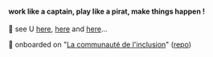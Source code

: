 #### work like a captain, play like a pirat, make things happen !

🌱 see U [here](https://vincentporte.gitlab.io/), [here](https://www.neuralia.co) and [here](https://www.rencontrerlarche.com)… 

🔭 onboarded on "[La communauté de l'inclusion](https://communaute-experimentation.inclusion.beta.gouv.fr/)" ([repo](https://github.com/betagouv/itou-communaute-django))

<!--
**vincentporte/vincentporte** is a ✨ _special_ ✨ repository because its `README.md` (this file) appears on your GitHub profile.

Here are some ideas to get you started:

- 🔭 I’m currently working on ...
- 🌱 I’m currently learning ...
- 👯 I’m looking to collaborate on ...
- 🤔 I’m looking for help with ...
- 💬 Ask me about ...
- 📫 How to reach me: ...
- 😄 Pronouns: ...
- ⚡ Fun fact: ...
-->
